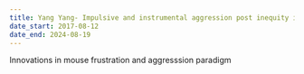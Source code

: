 ```yaml
---
title: Yang Yang- Impulsive and instrumental aggression post inequity induced frustration
date_start: 2017-08-12
date_end: 2024-08-19 
---
```


Innovations in mouse frustration and aggresssion paradigm